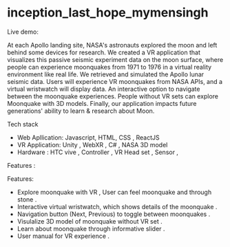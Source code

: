 # inception_last_hope_mymensingh

Live demo: 

At each Apollo landing site, NASA's astronauts explored the moon and left behind some devices for research. We created a VR application that visualizes this passive seismic experiment data on the moon surface, where people can experience moonquakes from 1971 to 1976 in a virtual reality environment like real life. We retrieved and simulated the Apollo lunar seismic data. Users will experience VR moonquakes from NASA APIs, and a virtual wristwatch will display data. An interactive option to navigate between the moonquake experiences. People without VR sets can explore Moonquake with 3D models. Finally, our application impacts future generations' ability to learn & research about Moon. 


Tech stack

* Web Apllication:  Javascript, HTML, CSS , ReactJS
* VR Application: Unity , WebXR , C# , NASA 3D model
* Hardware : HTC vive , Controller , VR Head set , Sensor  , 

Features :

Features:
* Explore moonquake with VR , User can feel moonquake and through stone . 
* Interactive virtual wristwatch, which shows details of the moonquake .
* Navigation button (Next, Previous) to toggle between moonquakes .
* Visulalize 3D model of moonquake without VR set .
* Learn about moonquake through informative slider .
* User manual for VR experience .
